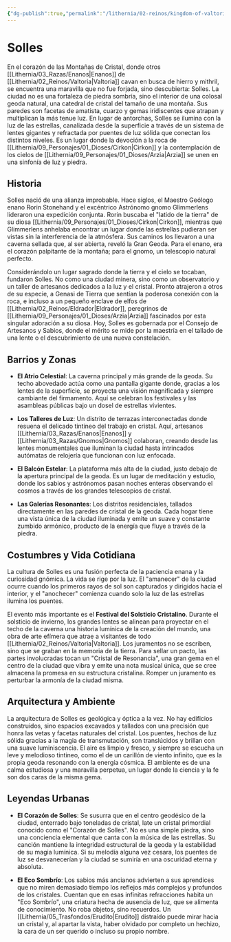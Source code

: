 ```yaml
---
{"dg-publish":true,"permalink":"/lithernia/02-reinos/kingdom-of-valtoria/solles/","title":"Solles","tags":["lithernia","ciudad","Valtoria"]}
---
```


# Solles

En el corazón de las Montañas de Cristal, donde otros [[Lithernia/03_Razas/Enanos\|Enanos]] de [[Lithernia/02_Reinos/Valtoria\|Valtoria]] cavan en busca de hierro y mithril, se encuentra una maravilla que no fue forjada, sino descubierta: Solles. La ciudad no es una fortaleza de piedra sombría, sino el interior de una colosal geoda natural, una catedral de cristal del tamaño de una montaña. Sus paredes son facetas de amatista, cuarzo y gemas iridiscentes que atrapan y multiplican la más tenue luz. En lugar de antorchas, Solles se ilumina con la luz de las estrellas, canalizada desde la superficie a través de un sistema de lentes gigantes y refractada por puentes de luz sólida que conectan los distintos niveles. Es un lugar donde la devoción a la roca de [[Lithernia/09_Personajes/01_Dioses/Cirkon\|Cirkon]] y la contemplación de los cielos de [[Lithernia/09_Personajes/01_Dioses/Arzia\|Arzia]] se unen en una sinfonía de luz y piedra.

## Historia

Solles nació de una alianza improbable. Hace siglos, el Maestro Geólogo enano Rorin Stonehand y el excéntrico Astrónomo gnomo Glimmerlens lideraron una expedición conjunta. Rorin buscaba el "latido de la tierra" de su diosa [[Lithernia/09_Personajes/01_Dioses/Cirkon\|Cirkon]], mientras que Glimmerlens anhelaba encontrar un lugar donde las estrellas pudieran ser vistas sin la interferencia de la atmósfera. Sus caminos los llevaron a una caverna sellada que, al ser abierta, reveló la Gran Geoda. Para el enano, era el corazón palpitante de la montaña; para el gnomo, un telescopio natural perfecto.

Considerándolo un lugar sagrado donde la tierra y el cielo se tocaban, fundaron Solles. No como una ciudad minera, sino como un observatorio y un taller de artesanos dedicados a la luz y el cristal. Pronto atrajeron a otros de su especie, a Genasi de Tierra que sentían la poderosa conexión con la roca, e incluso a un pequeño enclave de elfos de [[Lithernia/02_Reinos/Eldrador\|Eldrador]], peregrinos de [[Lithernia/09_Personajes/01_Dioses/Arzia\|Arzia]] fascinados por esta singular adoración a su diosa. Hoy, Solles es gobernada por el Consejo de Artesanos y Sabios, donde el mérito se mide por la maestría en el tallado de una lente o el descubrimiento de una nueva constelación.

## Barrios y Zonas

- **El Atrio Celestial**: La caverna principal y más grande de la geoda. Su techo abovedado actúa como una pantalla gigante donde, gracias a los lentes de la superficie, se proyecta una visión magnificada y siempre cambiante del firmamento. Aquí se celebran los festivales y las asambleas públicas bajo un dosel de estrellas vivientes.

- **Los Talleres de Luz**: Un distrito de terrazas interconectadas donde resuena el delicado tintineo del trabajo en cristal. Aquí, artesanos [[Lithernia/03_Razas/Enanos\|Enanos]] y [[Lithernia/03_Razas/Gnomos\|Gnomos]] colaboran, creando desde las lentes monumentales que iluminan la ciudad hasta intrincados autómatas de relojería que funcionan con luz enfocada.

- **El Balcón Estelar**: La plataforma más alta de la ciudad, justo debajo de la apertura principal de la geoda. Es un lugar de meditación y estudio, donde los sabios y astrónomos pasan noches enteras observando el cosmos a través de los grandes telescopios de cristal.

- **Las Galerías Resonantes**: Los distritos residenciales, tallados directamente en las paredes de cristal de la geoda. Cada hogar tiene una vista única de la ciudad iluminada y emite un suave y constante zumbido armónico, producto de la energía que fluye a través de la piedra.

## Costumbres y Vida Cotidiana

La cultura de Solles es una fusión perfecta de la paciencia enana y la curiosidad gnómica. La vida se rige por la luz. El "amanecer" de la ciudad ocurre cuando los primeros rayos de sol son capturados y dirigidos hacia el interior, y el "anochecer" comienza cuando solo la luz de las estrellas ilumina los puentes.

El evento más importante es el **Festival del Solsticio Cristalino**. Durante el solsticio de invierno, los grandes lentes se alinean para proyectar en el techo de la caverna una historia lumínica de la creación del mundo, una obra de arte efímera que atrae a visitantes de todo [[Lithernia/02_Reinos/Valtoria\|Valtoria]]. Los juramentos no se escriben, sino que se graban en la memoria de la tierra. Para sellar un pacto, las partes involucradas tocan un "Cristal de Resonancia", una gran gema en el centro de la ciudad que vibra y emite una nota musical única, que se cree almacena la promesa en su estructura cristalina. Romper un juramento es perturbar la armonía de la ciudad misma.

## Arquitectura y Ambiente

La arquitectura de Solles es geológica y óptica a la vez. No hay edificios construidos, sino espacios excavados y tallados con una precisión que honra las vetas y facetas naturales del cristal. Los puentes, hechos de luz sólida gracias a la magia de transmutación, son translúcidos y brillan con una suave luminiscencia. El aire es limpio y fresco, y siempre se escucha un leve y melodioso tintineo, como el de un carillón de viento infinito, que es la propia geoda resonando con la energía cósmica. El ambiente es de una calma estudiosa y una maravilla perpetua, un lugar donde la ciencia y la fe son dos caras de la misma gema.

## Leyendas Urbanas

- **El Corazón de Solles**: Se susurra que en el centro geodésico de la ciudad, enterrado bajo toneladas de cristal, late un cristal primordial conocido como el "Corazón de Solles". No es una simple piedra, sino una conciencia elemental que canta con la música de las estrellas. Su canción mantiene la integridad estructural de la geoda y la estabilidad de su magia lumínica. Si su melodía alguna vez cesara, los puentes de luz se desvanecerían y la ciudad se sumiría en una oscuridad eterna y absoluta.

- **El Eco Sombrío**: Los sabios más ancianos advierten a sus aprendices que no miren demasiado tiempo los reflejos más complejos y profundos de los cristales. Cuentan que en esas infinitas refracciones habita un "Eco Sombrío", una criatura hecha de ausencia de luz, que se alimenta de conocimiento. No roba objetos, sino recuerdos. Un [[Lithernia/05_Trasfondos/Erudito\|Erudito]] distraído puede mirar hacia un cristal y, al apartar la vista, haber olvidado por completo un hechizo, la cara de un ser querido o incluso su propio nombre.